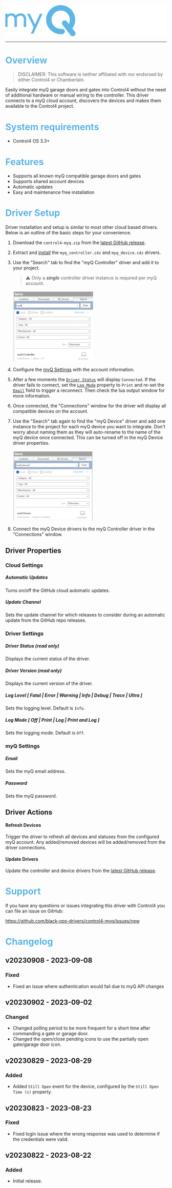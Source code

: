 ![myQ](images/header.png)

---

# <span style="color:#5EB5E6">Overview</span>

> DISCLAIMER: This software is neither affiliated with nor endorsed by either
> Control4 or Chamberlain.

Easily integrate myQ garage doors and gates into Control4 without the need of
additional hardware or manual wiring to the controller. This driver connects to
a myQ cloud account, discovers the devices and makes them available to the
Control4 project.

# <span style="color:#5EB5E6">System requirements</span>

- Control4 OS 3.3+

# <span style="color:#5EB5E6">Features</span>

- Supports all known myQ compatible garage doors and gates
- Supports shared account devices
- Automatic updates
- Easy and maintenance free installation

# <span style="color:#5EB5E6">Driver Setup</span>

Driver installation and setup is similar to most other cloud based drivers.
Below is an outline of the basic steps for your convenience.

1. Download the `control4-myq.zip` from the
   [latest GitHub release](https://github.com/black-ops-drivers/control4-myq/releases/latest).
2. Extract and
   [install](<(https://www.control4.com/help/c4/software/cpro/dealer-composer-help/content/composerpro_userguide/adding_drivers_manually.htm)>)
   the `myq_controller.c4z` and `myq_device.c4z` drivers.
3. Use the "Search" tab to find the "myQ Controller" driver and add it to your
   project.

   > ⚠️ Only a **_single_** controller driver instance is required per myQ
   > account.

   ![Search Drivers](images/search-drivers-controller.png)

4. Configure the [myQ Settings](#myq-settings) with the account information.
5. After a few moments the [`Driver Status`](#driver-status-read-only) will
   display `Connected`. If the driver fails to connect, set the
   [`Log Mode`](#log-mode--off--print--log--print-and-log-) property to `Print`
   and re-set the [`Email`](#email) field to trigger a reconnect. Then check the
   lua output window for more information.
6. Once connected, the "Connections" window for the driver will display all
   compatible devices on the account.
7. Use the "Search" tab again to find the "myQ Device" driver and add one
   instance to the project for each myQ device you want to integrate. Don't
   worry about naming them as they will auto-rename to the name of the myQ
   device once connected. This can be turned off in the myQ Device driver
   properties.

   ![Search Drivers](images/search-drivers-device.png)

8. Connect the myQ Device drivers to the myQ Controller driver in the
   "Connections" window.

## Driver Properties

### Cloud Settings

##### Automatic Updates

Turns on/off the GitHub cloud automatic updates.

##### Update Channel

Sets the update channel for which releases to consider during an automatic
update from the GitHub repo releases.

### Driver Settings

##### Driver Status (read only)

Displays the current status of the driver.

##### Driver Version (read only)

Displays the current version of the driver.

##### Log Level [ Fatal | Error | Warning | **_Info_** | Debug | Trace | Ultra ]

Sets the logging level. Default is `Info`.

##### Log Mode [ **_Off_** | Print | Log | Print and Log ]

Sets the logging mode. Default is `Off`.

### myQ Settings

##### Email

Sets the myQ email address.

##### Password

Sets the myQ password.

## Driver Actions

#### Refresh Devices

Trigger the driver to refresh all devices and statuses from the configured myQ
account. Any added/removed devices will be added/removed from the driver
connections.

#### Update Drivers

Update the controller and device drivers from the
[latest GitHub release](https://github.com/black-ops-drivers/control4-myq/releases/latest).

# <span style="color:#5EB5E6">Support</span>

If you have any questions or issues integrating this driver with Control4 you
can file an issue on GitHub:

https://github.com/black-ops-drivers/control4-myq/issues/new

# <span style="color:#5EB5E6">Changelog</span>

[//]: # "## v[Version] - YYY-MM-DD"
[//]: # "### Added"
[//]: # "- Added"
[//]: # "### Fixed"
[//]: # "- Fixed"
[//]: # "### Changed"
[//]: # "- Changed"
[//]: # "### Removed"
[//]: # "- Removed"

## v20230908 - 2023-09-08

### Fixed

- Fixed an issue where authentication would fail due to myQ API changes

## v20230902 - 2023-09-02

### Changed

- Changed polling period to be more frequent for a short time after commanding a
  gate or garage door.
- Changed the open/close pending icons to use the partially open gate/garage
  door icon.

## v20230829 - 2023-08-29

### Added

- Added `Still Open` event for the device, configured by the
  `Still Open Time (s)` property.

## v20230823 - 2023-08-23

### Fixed

- Fixed login issue where the wrong response was used to determine if the
  credentials were valid.

## v20230822 - 2023-08-22

### Added

- Initial release.
